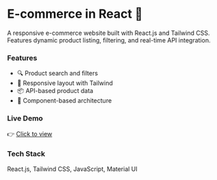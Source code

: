 # E-commerce in React 🛒

A responsive e-commerce website built with React.js and Tailwind CSS. Features dynamic product listing, filtering, and real-time API integration.

### Features
- 🔍 Product search and filters
- 📱 Responsive layout with Tailwind
- 📦 API-based product data
- 🧠 Component-based architecture

### Live Demo
👉 [Click to view](https://e-commerce-in-react-delta.vercel.app/)

### Tech Stack
React.js, Tailwind CSS, JavaScript, Material UI
